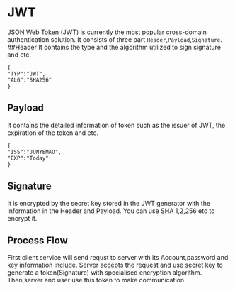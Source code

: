 # JWT
JSON Web Token (JWT) is currently the most popular cross-domain authentication solution.
It consists of three part `Header`,`Payload`,`Signature`.
##Header
It contains the type and the algorithm utilized to sign signature and etc.
```
{
"TYP":"JWT",
"ALG":"SHA256"
}
```

## Payload
It contains the detailed information of token such as the issuer of JWT, the expiration of the token and etc.
```
{
"ISS":"JUNYEMAO",
"EXP":"Today"
}
```

## Signature
It is encrypted by the secret key stored in the JWT generator with the information in the Header and Payload.
You can use SHA 1,2,256 etc to encrypt it.

## Process Flow
First client service will send requst to server with its Account,password and key information include.
Server accepts the request and use secret key to generate a token(Signature) with specialised encryption algorithm.
Then,server and user use this token to make communication.
